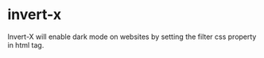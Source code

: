 # invert-x
Invert-X will enable dark mode on websites by setting the filter css property in html tag.
